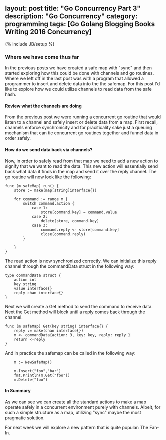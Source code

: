 layout: post
title: "Go Concurrency Part 3"
description: "Go Concurrency"
category: programming
tags: [Go Golang Blogging Books Writing 2016 Concurrency]
---
{% include JB/setup %}
### Where we have come thus far

In the previous posts we have created a safe map with "sync" and then
started exploring how this could be done with channels and go routines.
Where we left off in the last post was with a program that allowed a programmer to
insert and delete data into the the safemap. For this post I'd like to explore
how we could utilize channels to read data from the safe hash.

#### Review what the channels are doing

From the previous post we were running a concurrent go routine that would listen
to a channel and safely insert or delete data from a map. First recall, channels
enforce synchronicity and for praciticality sake just a queuing mechanism that can
tie concurrent go routines together and funnel data in order safely.

#### How do we send data back via channels?

Now, in order to safely read from that map we need to add a new action to signify
that we want to read the data. This new action will essentially send back what data
it finds in the map and send it over the reply channel. The go routine will now look
like the following:

    func (m safeMap) run() {
        store := make(map[string]interface{})

        for command := range m {
            switch command.action {
                case 1:
                    store[command.key] = command.value
                case 2:
                    delete(store, command.key)
                case 3:
                    command.reply <- store[command.key]
                    close(command.reply)
            }

        }
    }

The read action is now synchronized correctly. We can initialize this reply channel
through the commandData struct in the following way:

    type commandData struct {
        action int
        key string
        value interface{}
        reply chan interface{}
    }

Next we will create a Get method to send the command to receive data. Next the
Get method will block until a reply comes back through the channel.

    func (m safeMap) Get(key string) interface{} {
        reply := make(chan interface{})
        m <- commandData{action: 3, key: key, reply: reply }
        return <-reply
    }

And in practice the safemap can be called in the following way:

        m := NewSafeMap()

        m.Insert("foo","bar")
        fmt.Println(m.Get("foo"))
        m.Delete("foo")

#### In Summary

As we can see we can create all the standard actions to make a map operate
safely in a concurrent environment purely with channels. Albeit, for such a simple
structure as a map, utilizing "sync" maybe the most pragmatic solution. 

For next week we will explore a new pattern that is quite popular: The Fan-In.
